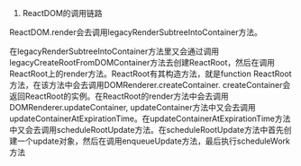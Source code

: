 1. ReactDOM的调用链路

ReactDOM.render会去调用legacyRenderSubtreeIntoContainer方法。

在legacyRenderSubtreeIntoContainer方法里又会通过调用legacyCreateRootFromDOMContainer方法去创建ReactRoot，然后在调用ReactRoot上的render方法。ReactRoot有其构造方法，就是function ReactRoot方法，在该方法中会去调用DOMRenderer.createContainer. createContainer会返回ReactRoot的实例。在ReactRoot的render方法中会去调用DOMRenderer.updateContainer, updateContainer方法中又会去调用updateContainerAtExpirationTime。在updateContainerAtExpirationTime方法中又会去调用scheduleRootUpdate方法。在scheduleRootUpdate方法中首先创建一个update对象，然后在调用enqueueUpdate方法，最后执行scheduleWork方法

